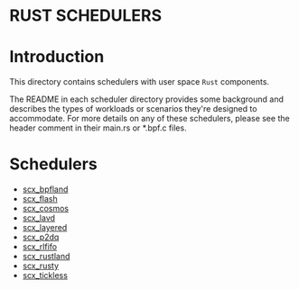 RUST SCHEDULERS
===============

# Introduction

This directory contains schedulers with user space `Rust` components.

The README in each scheduler directory provides some background and describes
the types of workloads or scenarios they're designed to accommodate.  For more
details on any of these schedulers, please see the header comment in their
main.rs or \*.bpf.c files.

# Schedulers

- [scx_bpfland](scx_bpfland/README.md)
- [scx_flash](scx_flash/README.md)
- [scx_cosmos](scx_cosmos/README.md)
- [scx_lavd](scx_lavd/README.md)
- [scx_layered](scx_layered/README.md)
- [scx_p2dq](scx_p2dq/README.md)
- [scx_rlfifo](scx_rlfifo/README.md)
- [scx_rustland](scx_rustland/README.md)
- [scx_rusty](scx_rusty/README.md)
- [scx_tickless](scx_tickless/README.md)
